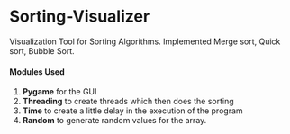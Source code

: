 # Sorting-Visualizer
Visualization Tool for Sorting Algorithms. Implemented Merge sort, Quick sort, Bubble Sort.

#### Modules Used
1. **Pygame** for the GUI
2. **Threading** to create threads which then does the sorting
3. **Time** to create a little delay in the execution of the program
4. **Random** to generate random values for the array.
